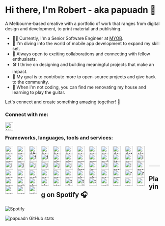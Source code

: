 # Hi there, I'm Robert - aka papuadn 👋

A Melbourne-based creative with a portfolio of work that ranges from digital design and development, to print material and publishing. 

- 👨‍💼 Currently, I'm a Senior Software Engineer at [MYOB][myob].
- 🌱 I'm diving into the world of mobile app development to expand my skill set.
- 🤝 Always open to exciting collaborations and connecting with fellow enthusiasts.
- 🛠️ I thrive on designing and building meaningful projects that make an impact.
- 🥅 My goal is to contribute more to open-source projects and give back to the community.
- 🎸 When I'm not coding, you can find me renovating my house and learning to play the guitar.

Let's connect and create something amazing together! 🚀

### Connect with me:

<a href="https://www.linkedin.com/in/papuadn/" target="_blank">
  <img align="left" alt="LinkedIn" width="26px" src="https://cdn.jsdelivr.net/gh/devicons/devicon/icons/linkedin/linkedin-original.svg" style="padding-right:10px;" />
</a>

<br />

### Frameworks, languages, tools and services:

<img align="left" src="https://cdn.jsdelivr.net/gh/devicons/devicon/icons/amazonwebservices/amazonwebservices-original.svg" alt="aws" width="26px" style="padding-right: 10px;"/>
<img align="left" src="https://cdn.jsdelivr.net/gh/devicons/devicon/icons/azure/azure-original.svg" alt="azure" width="26px" style="padding-right: 10px;"/>
<img align="left" src="https://cdn.jsdelivr.net/gh/devicons/devicon/icons/aftereffects/aftereffects-original.svg" alt="AfterEffects" width="26px" style="padding-right:10px;" />
<img align="left" src="https://cdn.jsdelivr.net/gh/devicons/devicon/icons/babel/babel-original.svg" alt="babel" width="26px" style="padding-right: 10px;"/>
<img align="left" src="https://cdn.jsdelivr.net/gh/devicons/devicon/icons/bash/bash-original.svg" alt="babel" width="26px" style="padding-right: 10px;"/>
<img align="left" src="https://cdn.jsdelivr.net/gh/devicons/devicon/icons/bootstrap/bootstrap-plain.svg" alt="bootstrap" width="26px" style="padding-right: 10px;"/>
<img align="left" src="https://cdn.jsdelivr.net/gh/devicons/devicon/icons/confluence/confluence-original.svg" alt="confluence" width="26px" style="padding-right: 10px;" />
<img align="left" src="https://cdn.jsdelivr.net/gh/devicons/devicon/icons/csharp/csharp-original.svg" alt="csharp" width="26px" style="padding-right: 10px;"/>
<img align="left" src="https://cdn.jsdelivr.net/gh/devicons/devicon/icons/css3/css3-original.svg" alt="css3" width="26px" style="padding-right: 10px;"/>
<img align="left" src="https://cdn.jsdelivr.net/gh/devicons/devicon/icons/docker/docker-original.svg" alt="docker" width="26px" style="padding-right: 10px;"/>
<img align="left" src="https://cdn.jsdelivr.net/gh/devicons/devicon/icons/dot-net/dot-net-original.svg" alt="dotnet" width="26px" style="padding-right: 10px;"/>
<img align="left" src="https://cdn.jsdelivr.net/gh/devicons/devicon/icons/electron/electron-original.svg" alt="electron" width="26px" style="padding-right: 10px;"/>
<img align="left" src="https://cdn.jsdelivr.net/gh/devicons/devicon/icons/ember/ember-original-wordmark.svg" alt="ember" width="26px" style="padding-right: 10px;"/>
<img align="left" src="https://cdn.jsdelivr.net/gh/devicons/devicon/icons/express/express-original.svg" alt="express" width="26px" style="padding-right: 10px;"/>
<img align="left" src="https://cdn.jsdelivr.net/gh/devicons/devicon/icons/figma/figma-original.svg" alt="figma" width="26px" style="padding-right: 10px;"/>
<img align="left" src="https://cdn.jsdelivr.net/gh/devicons/devicon/icons/firebase/firebase-plain.svg" alt="firebase" width="26px" style="padding-right: 10px;"/>
<img align="left" src="https://cdn.jsdelivr.net/gh/devicons/devicon/icons/git/git-original.svg" alt="git" width="26px" style="padding-right: 10px;"/>
<img align="left" src="https://cdn.jsdelivr.net/gh/devicons/devicon/icons/github/github-original.svg" alt="github" width="26px" style="padding-right:10px;" />
<img align="left" src="https://cdn.jsdelivr.net/gh/devicons/devicon/icons/grafana/grafana-original.svg" alt="grafana" width="26px" style="padding-right: 10px;"/>
<img align="left" src="https://cdn.jsdelivr.net/gh/devicons/devicon/icons/graphql/graphql-plain.svg" alt="graphql" width="26px" style="padding-right:10px;" />
<img align="left" src="https://cdn.jsdelivr.net/gh/devicons/devicon/icons/gulp/gulp-plain.svg" alt="gulp" width="26px" style="padding-right: 10px;"/>
<img align="left" src="https://cdn.jsdelivr.net/gh/devicons/devicon/icons/html5/html5-original.svg" alt="html5" width="26px" style="padding-right: 10px;"/>
<img align="left" src="https://cdn.jsdelivr.net/gh/devicons/devicon/icons/hugo/hugo-original-wordmark.svg" alt="hugo" width="26px" style="padding-right: 10px;"/>
<img align="left" src="https://cdn.jsdelivr.net/gh/devicons/devicon/icons/illustrator/illustrator-line.svg" alt="illustrator" width="26px" style="padding-right: 10px;"/>
<img align="left" src="https://cdn.jsdelivr.net/gh/devicons/devicon/icons/jasmine/jasmine-plain.svg" alt="jasmine" width="26px" style="padding-right: 10px;"/>
<img align="left" src="https://cdn.jsdelivr.net/gh/devicons/devicon/icons/javascript/javascript-original.svg" alt="javascript" width="26px" style="padding-right: 10px;"/>
<img align="left" src="https://cdn.jsdelivr.net/gh/devicons/devicon/icons/jenkins/jenkins-original.svg" alt="jenkins" width="26px" style="padding-right: 10px;"/>
<img align="left" src="https://cdn.jsdelivr.net/gh/devicons/devicon/icons/jest/jest-plain.svg" alt="jest" width="26px" style="padding-right: 10px;"/>
<img align="left" src="https://cdn.jsdelivr.net/gh/devicons/devicon/icons/jira/jira-original.svg" alt="jira" width="26px" style="padding-right: 10px;"/>
<img align="left" src="https://cdn.jsdelivr.net/gh/devicons/devicon/icons/jquery/jquery-original.svg" alt="jquery" width="26px" style="padding-right: 10px;"/>
<img align="left" src="https://cdn.jsdelivr.net/gh/devicons/devicon/icons/karma/karma-original.svg" alt="karma" width="26px" style="padding-right: 10px;"/>
<img align="left" src="https://cdn.jsdelivr.net/gh/devicons/devicon/icons/kubernetes/kubernetes-plain.svg" alt="kubernetes" width="26px" style="padding-right: 10px;"/>
<img align="left" src="https://cdn.jsdelivr.net/gh/devicons/devicon/icons/less/less-plain-wordmark.svg" alt="less" width="26px" style="padding-right: 10px;"/>
<img align="left" src="https://cdn.jsdelivr.net/gh/devicons/devicon/icons/materialui/materialui-original.svg" alt="materialize" width="26px" style="padding-right: 10px;"/>
<img align="left" src="https://cdn.jsdelivr.net/gh/devicons/devicon/icons/lua/lua-original.svg" alt="lua" width="26px" style="padding-right: 10px;"/>
<img align="left" src="https://cdn.jsdelivr.net/gh/devicons/devicon/icons/mocha/mocha-plain.svg" alt="mocha" width="26px" style="padding-right: 10px;"/>
<img align="left" src="https://cdn.jsdelivr.net/gh/devicons/devicon/icons/mysql/mysql-original.svg" alt="mysql" width="26px" style="padding-right: 10px;"/>
<img align="left" src="https://cdn.jsdelivr.net/gh/devicons/devicon/icons/nextjs/nextjs-original-wordmark.svg" alt="nextjs" width="26px" style="padding-right: 10px;"/>
<img align="left" src="https://cdn.jsdelivr.net/gh/devicons/devicon/icons/nginx/nginx-original.svg" alt="nginx" width="26px" style="padding-right: 10px;"/>
<img align="left" src="https://cdn.jsdelivr.net/gh/devicons/devicon/icons/nodejs/nodejs-original.svg" alt="nodejs" width="26px" style="padding-right: 10px;"/>
<img align="left" src="https://cdn.jsdelivr.net/gh/devicons/devicon/icons/npm/npm-original-wordmark.svg" alt="npm" width="26px" style="padding-right: 10px;"/>
<img align="left" src="https://cdn.jsdelivr.net/gh/devicons/devicon/icons/nuget/nuget-original-wordmark.svg" alt="nuget" width="26px" style="padding-right: 10px;"/>
<img align="left" src="https://cdn.jsdelivr.net/gh/devicons/devicon/icons/photoshop/photoshop-line.svg" alt="photoshop" width="26px" style="padding-right: 10px;"/>
<img align="left" src="https://cdn.jsdelivr.net/gh/devicons/devicon/icons/php/php-original.svg" alt="php" width="26px" style="padding-right: 10px;"/>
<img align="left" src="https://cdn.jsdelivr.net/gh/devicons/devicon/icons/postgresql/postgresql-original-wordmark.svg" alt="postgresql" width="26px" style="padding-right: 10px;"/>
<img align="left" src="https://cdn.jsdelivr.net/gh/devicons/devicon/icons/prometheus/prometheus-original-wordmark.svg" alt="prometheus" width="26px" style="padding-right: 10px;"/>
<img align="left" src="https://cdn.jsdelivr.net/gh/devicons/devicon/icons/react/react-original.svg" alt="react" width="26px" style="padding-right: 10px;"/>
<img align="left" src="https://cdn.jsdelivr.net/gh/devicons/devicon/icons/redux/redux-original.svg" alt="redux" width="26px" style="padding-right: 10px;"/>
<img align="left" src="https://cdn.jsdelivr.net/gh/devicons/devicon/icons/sass/sass-original.svg" alt="sass" width="26px" style="padding-right: 10px;"/>
<img align="left" src="https://cdn.jsdelivr.net/gh/devicons/devicon/icons/selenium/selenium-original.svg" alt="selenium" width="26px" style="padding-right: 10px;"/>
<img align="left" src="https://cdn.jsdelivr.net/gh/devicons/devicon/icons/sketch/sketch-original.svg" alt="sketch" width="26px" style="padding-right: 10px;"/>
<img align="left" src="https://cdn.jsdelivr.net/gh/devicons/devicon/icons/slack/slack-original.svg" alt="slack" width="26px" style="padding-right: 10px;" />
<img align="left" src="https://cdn.jsdelivr.net/gh/devicons/devicon/icons/storybook/storybook-original.svg" alt="storybook" width="26px" style="padding-right: 10px;"/>
<img align="left" src="https://cdn.jsdelivr.net/gh/devicons/devicon/icons/tailwindcss/tailwindcss-original-wordmark.svg" alt="tailwindcss" width="26px" style="padding-right: 10px;"/>
<img align="left" src="https://cdn.jsdelivr.net/gh/devicons/devicon/icons/trello/trello-plain-wordmark.svg" alt="trello" width="26px" style="padding-right: 10px;" />
<img align="left" src="https://cdn.jsdelivr.net/gh/devicons/devicon/icons/typescript/typescript-original.svg" alt="typescript" width="26px" style="padding-right: 10px;" />
<img align="left" src="https://cdn.jsdelivr.net/gh/devicons/devicon/icons/unity/unity-original.svg" alt="unity" width="26px" style="padding-right: 10px;"/>
<img align="left" src="https://cdn.jsdelivr.net/gh/devicons/devicon/icons/vagrant/vagrant-original-wordmark.svg" alt="vagrant" width="26px" style="padding-right: 10px;" />
<img align="left" src="https://cdn.jsdelivr.net/gh/devicons/devicon/icons/vscode/vscode-original.svg" alt="vscode" width="26px"  style="padding-right:10px;" />
<img align="left" align="left" src="https://cdn.jsdelivr.net/gh/devicons/devicon/icons/webpack/webpack-plain-wordmark.svg" alt="webpack" width="26px" style="padding-right: 10px;"/>
<img align="left" src="https://cdn.jsdelivr.net/gh/devicons/devicon/icons/wordpress/wordpress-plain.svg" alt="wordpress" width="26px" style="padding-right: 10px;" />
<img align="left" src="https://cdn.jsdelivr.net/gh/devicons/devicon/icons/yarn/yarn-original-wordmark.svg" alt="yarn" width="26px" style="padding-right: 10px;" />
<img align="left" src="https://cdn.jsdelivr.net/gh/devicons/devicon/icons/xd/xd-line.svg" alt="xd" width="26px" style="padding-right: 10px;" />

<br /><br />
<br />

---

## Playing on Spotify 🎧 

![Spotify](https://novatorem-papuadn.vercel.app/api/spotify)

![papuadn GitHub stats](https://github-readme-stats.vercel.app/api?username=papuadn&count_private=true&show_icons=true&theme=material-palenight&hide_border=true&custom_title=Github%20Stats)


[myob]: https://www.myob.com/
